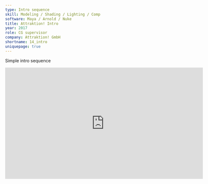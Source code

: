 ```yaml
---
type: Intro sequence
skill: Modeling / Shading / Lighting / Comp
software: Maya / Arnold / Nuke
title: Attraktion! Intro
year: 2017
role: CG supervisor
company: Attraktion! GmbH
shortname: 14_intro
uniquepage: true
---
```


Simple intro sequence
<iframe title="vimeo-player" src="https://player.vimeo.com/video/249519661?h=fba7d9e7f6" width="640" height="360" frameborder="0"    allowfullscreen></iframe>